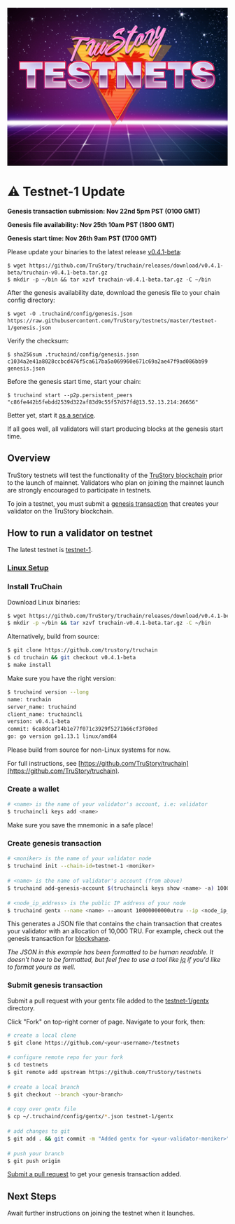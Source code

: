![logo](./logo.jpg)

# ⚠️ Testnet-1 Update

**Genesis transaction submission: Nov 22nd 5pm PST (0100 GMT)**

**Genesis file availability:      Nov 25th 10am PST (1800 GMT)**

**Genesis start time:             Nov 26th 9am PST (1700 GMT)**


Please update your binaries to the latest release [v0.4.1-beta](https://github.com/TruStory/truchain/releases/tag/v0.4.1-beta):
```
$ wget https://github.com/TruStory/truchain/releases/download/v0.4.1-beta/truchain-v0.4.1-beta.tar.gz
$ mkdir -p ~/bin && tar xzvf truchain-v0.4.1-beta.tar.gz -C ~/bin
```

After the genesis availability date, download the genesis file to your chain config directory:
```
$ wget -O .truchaind/config/genesis.json https://raw.githubusercontent.com/TruStory/testnets/master/testnet-1/genesis.json
```

Verify the checksum:
```
$ sha256sum .truchaind/config/genesis.json
c1034a2e41a8028ccbcd476f5ca617ba5a069960e671c69a2ae47f9ad086bb99  genesis.json
```

Before the genesis start time, start your chain:
```
$ truchaind start --p2p.persistent_peers "c86fe442b5febdd2539d322af83d9c55f57d57fd@13.52.13.214:26656"
```
Better yet, start it [as a service](https://github.com/TruStory/testnets/blob/master/linux.md#make-a-system-service-optional).

If all goes well, all validators will start producing blocks at the genesis start time.

## Overview

TruStory testnets will test the functionality of the [TruStory blockchain](https://github.com/TruStory/truchain) prior to the launch of mainnet. Validators who plan on joining the mainnet launch are strongly encouraged to participate in testnets.

To join a testnet, you must submit a [genesis transaction](https://github.com/TruStory/testnets#create-genesis-transaction) that creates your validator on the TruStory blockchain.

## How to run a validator on testnet

The latest testnet is [testnet-1](https://github.com/TruStory/testnets/tree/master/testnet-1).

### [Linux Setup](./linux.md)

### Install TruChain

Download Linux binaries:
```sh
$ wget https://github.com/TruStory/truchain/releases/download/v0.4.1-beta/truchain-v0.4.1-beta.tar.gz
$ mkdir -p ~/bin && tar xzvf truchain-v0.4.1-beta.tar.gz -C ~/bin
```

Alternatively, build from source:
```sh
$ git clone https://github.com/trustory/truchain
$ cd truchain && git checkout v0.4.1-beta
$ make install
```

Make sure you have the right version:
```sh
$ truchaind version --long
name: truchain
server_name: truchaind
client_name: truchaincli
version: v0.4.1-beta
commit: 6ca8dcaf14b1e77f071c3929f5271b66cf3f80ed
go: go version go1.13.1 linux/amd64
```

Please build from source for non-Linux systems for now.

For full instructions, see [https://github.com/TruStory/truchain](https://github.com/TruStory/truchain).

### Create a wallet

```sh
# <name> is the name of your validator's account, i.e: validator
$ truchaincli keys add <name>
```
Make sure you save the mnemonic in a safe place!

### Create genesis transaction

```sh
# <moniker> is the name of your validator node
$ truchaind init --chain-id=testnet-1 <moniker>

# <name> is the name of validator's account (from above)
$ truchaind add-genesis-account $(truchaincli keys show <name> -a) 10000000000utru

# <node_ip_address> is the public IP address of your node
$ truchaind gentx --name <name> --amount 10000000000utru --ip <node_ip_address>
```

This generates a JSON file that contains the chain transaction that creates your validator with an allocation of 10,000 TRU. 
For example, check out the genesis transaction for [blockshane](https://github.com/TruStory/testnets/blob/master/testnet-1/gentx/gentx-267f9165a57da281721c3cf58adfeb9d506b7777.json). 

_The JSON in this example has been formatted to be human readable. It doesn't have to be formatted, but feel free to use a tool like [jq](https://stedolan.github.io/jq/) if you'd like to format yours as well._

### Submit genesis transaction

Submit a pull request with your gentx file added to the [testnet-1/gentx](https://github.com/TruStory/testnets/tree/master/testnet-1/gentx) directory.

Click "Fork" on top-right corner of page. Navigate to your fork, then:

```sh
# create a local clone
$ git clone https://github.com/<your-username>/testnets

# configure remote repo for your fork
$ cd testnets
$ git remote add upstream https://github.com/TruStory/testnets

# create a local branch
$ git checkout --branch <your-branch>

# copy over gentx file
$ cp ~/.truchaind/config/gentx/*.json testnet-1/gentx

# add changes to git
$ git add . && git commit -m "Added gentx for <your-validator-moniker>"

# push your branch
$ git push origin
```

[Submit a pull request](https://help.github.com/en/github/collaborating-with-issues-and-pull-requests/creating-a-pull-request-from-a-fork) to get your genesis transaction added.

## Next Steps

Await further instructions on joining the testnet when it launches.

